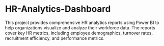 # HR-Analytics-Dashboard
This project provides comprehensive HR analytics reports using Power BI to help organizations visualize and analyze their workforce data. The reports cover key HR metrics, including employee demographics, turnover rates, recruitment efficiency, and performance metrics. 
